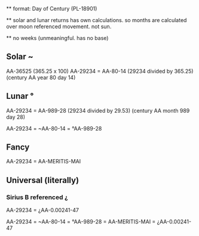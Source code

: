 ** format: Day of Century (PL-18901)

** solar and lunar returns has own calculations. so months are calculated over moon referenced movement. not sun.

** no weeks (unmeaningful. has no base)


## Solar ~

AA-36525 (365.25 x 100)
AA-29234 = AA-80-14 
(29234 divided by 365.25) (century AA year 80 day 14)

## Lunar °

AA-29234 = AA-989-28
(29234 divided by 29.53) (century AA month 989 day 28)

AA-29234 = ~AA-80-14 = °AA-989-28

## Fancy

AA-29234 = AA-MERITIS-MAI

## Universal (literally)

### Sirius B referenced ¿
AA-29234 = ¿AA-0.00241-47


AA-29234 = ~AA-80-14 = °AA-989-28 = AA-MERITIS-MAI = ¿AA-0.00241-47
